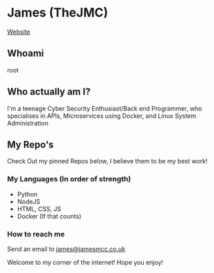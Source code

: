 # James (TheJMC)
[Website](https://jamesmcc.co.uk)

## Whoami
root

## Who actually am I?
I'm a teenage Cyber Security Enthusiast/Back end Programmer, who specialises in APIs, Microservices using Docker, and Linux System Administration

## My Repo's 
Check Out my pinned Repos below, I believe them to be my best work!

### My Languages (In order of strength)
- Python 
- NodeJS
- HTML, CSS, JS
- Docker (If that counts)

### How to reach me
Send an email to [james@jamesmcc.co.uk](mailto:james@jamesmcc.co.uk)

Welcome to my corner of the internet! Hope you enjoy!
